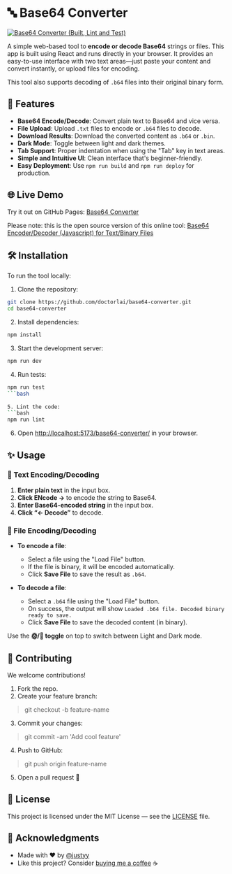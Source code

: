 # 🔤 Base64 Converter  
[![Base64 Converter (Built, Lint and Test)](https://github.com/DoctorLai/base64-converter/actions/workflows/ci.yaml/badge.svg)](https://github.com/DoctorLai/base64-converter/actions/workflows/ci.yaml)
 
A simple web-based tool to **encode or decode Base64** strings or files. This app is built using React and runs directly in your browser. It provides an easy-to-use interface with two text areas—just paste your content and convert instantly, or upload files for encoding.
 
This tool also supports decoding of `.b64` files into their original binary form.

## 🚀 Features  
 
- **Base64 Encode/Decode**: Convert plain text to Base64 and vice versa.  
- **File Upload**: Upload `.txt` files to encode or `.b64` files to decode.  
- **Download Results**: Download the converted content as `.b64` or `.bin`.  
- **Dark Mode**: Toggle between light and dark themes.  
- **Tab Support**: Proper indentation when using the "Tab" key in text areas.  
- **Simple and Intuitive UI**: Clean interface that's beginner-friendly.  
- **Easy Deployment**: Use `npm run build` and `npm run deploy` for production.  
 
## 🌐 Live Demo  
 
Try it out on GitHub Pages: [Base64 Converter](https://doctorlai.github.io/base64-converter/)

Please note: this is the open source version of this online tool: [Base64 Encoder/Decoder (Javascript) for Text/Binary Files](https://rot47.net/base64encoder.html)
 
## 🛠 Installation  
 
To run the tool locally:  
 
1. Clone the repository:  
```bash
git clone https://github.com/doctorlai/base64-converter.git
cd base64-converter
```
 
2. Install dependencies:  
```bash
npm install
```
 
3. Start the development server:  
```bash
npm run dev
```
 
4. Run tests:
```bash
npm run test
```bash
 
5. Lint the code:
```bash
npm run lint
```
 
6. Open [http://localhost:5173/base64-converter/](http://localhost:5173/base64-converter/) in your browser.  
 
## ✨ Usage  
 
### 📄 Text Encoding/Decoding  
 
1. **Enter plain text** in the input box.  
2. **Click ENcode →** to encode the string to Base64.  
3. **Enter Base64-encoded string** in the input box.  
4. **Click “← Decode”** to decode.  
 
### 📁 File Encoding/Decoding  
 
- **To encode a file**:  
  - Select a file using the "Load File" button.  
  - If the file is binary, it will be encoded automatically.  
  - Click **Save File** to save the result as `.b64`.  
 
- **To decode a file**:  
  - Select a `.b64` file using the "Load File" button.  
  - On success, the output will show `Loaded .b64 file. Decoded binary ready to save.`  
  - Click **Save File** to save the decoded content (in binary).  
 
Use the **🌞/🌙 toggle** on top to switch between Light and Dark mode.  
 
## 🤝 Contributing  
 
We welcome contributions!  
 
1. Fork the repo.
2. Create your feature branch:
> git checkout -b feature-name
 
3. Commit your changes:  
> git commit -am 'Add cool feature'
 
4. Push to GitHub:  
> git push origin feature-name
 
5. Open a pull request 🚀  
 
## 📄 License  
 
This project is licensed under the MIT License — see the [LICENSE](LICENSE) file.  
 
## 🙏 Acknowledgments  
 
- Made with ❤️ by [@justyy](https://github.com/doctorlai)  
- Like this project? Consider [buying me a coffee](https://justyy.com/out/bmc) ☕  
